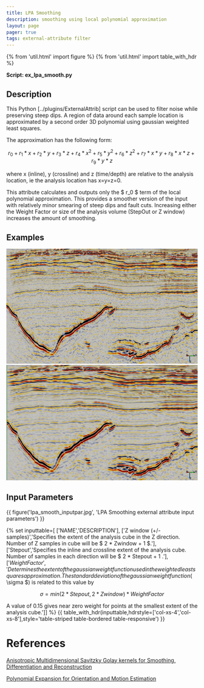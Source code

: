 ```yaml
---
title: LPA Smoothing
description: smoothing using local polynomial approximation
layout: page
pager: true
tags: external-attribute filter
---
```


{% from 'util.html' import figure %}
{% from 'util.html' import table_with_hdr %}

__Script: ex_lpa_smooth.py__

## Description
This Python [../plugins/ExternalAttrib] script can be used to filter noise while preserving steep dips. A region of data around each sample location is approximated by a second order 3D polynomial using gaussian weighted least squares. 

The approximation has the following form:

$$ r_0+ r_1 * x + r_2 * y + r_3 * z + r_4 * x^2 + r_5 * y^2 + r_6 * z^2 +r_7 * x * y + r_8 * x * z + r_9 * y * z $$

where x (inline), y (crossline) and z (time/depth) are relative to the analysis location, ie the analysis location has x=y=z=0.

This attribute calculates and outputs only the $ r_0 $ term of the local polynomial approximation. This provides a smoother version of the input with relatively minor smearing of steep dips and fault cuts. Increasing either the Weight Factor or size of the analysis volume (StepOut or Z window) increases the amount of smoothing.

## Examples

<div class="juxtapose">
    <img src="images/lpa_input.jpg" data-label="Input" />
    <img src="images/lpa_2x2x2.jpg"  data-label="lpa 2x2x2 WF: 0.5" />
</div>

## Input Parameters

{{ figure('lpa_smooth_inputpar.jpg', 'LPA Smoothing external attribute input parameters') }}

{% set inputtable=[
['NAME','DESCRIPTION'],
['Z window (+/-samples)','Specifies the extent of the analysis cube in the Z direction. Number of Z samples in cube will be $ 2 * Zwindow + 1 $.'],
['Stepout','Specifies the inline and crossline extent of the analysis cube. Number of samples in each direction will be $ 2 * Stepout + 1 $.'],
['Weight Factor','Determines the extent of the gaussian weight function used in the weighted least squares approximation.  The standard deviation of the gaussian weight function ($ \sigma $) is related to this value by

$$ \sigma = min(2*Stepout, 2*Zwindow) * WeightFactor $$

A value of 0.15 gives near zero weight for points at the smallest extent of the analysis cube.']]
%}
{{ table_with_hdr(inputtable,hdrstyle=['col-xs-4','col-xs-8'],style='table-striped table-bordered table-responsive') }}

# References
[Anisotropic Multidimensional Savitzky Golay kernels for Smoothing, Differentiation and Reconstruction](http://www.doc.ic.ac.uk/research/technicalreports/2006/DTR06-8.pdf)

[Polynomial Expansion for Orientation and Motion Estimation](http://www.diva-portal.org/smash/get/diva2:302485/FULLTEXT01.pdf)

